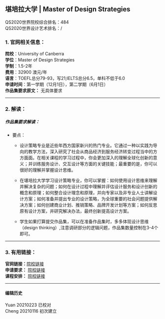 ## 堪培拉大学 | Master of Design Strategies

QS2020世界院校综合排名：484  
QS2020世界设计艺术排名：/


### 1. 官网相关信息：

**院校**：University of Canberra  
**学位**：Master of Design Strategies  
**学制**：1.5-2年  
**费用**：32900 澳元/年  
**语言**：TOEFL总分79-93，写21;IELTS总分6.5，单科不低于6.0  
**申请时间**：第一学期（12月1日），第二学期（6月1日）  
**作品集要求原文：**  无具体要求

---


### 2. 解读：

##### 作品集要求解读：

- 要点：


  - 设计策略专业是近些年西方国家新兴的热门专业。它通过一种以实践为导向的教学方法，深入研究了社会从商品经济到服务经济转变过程当中的方方面面。在相关课程的学习过程中，你会更加深入的理解全球化创新的意义；并训练服务设计、交互设计等方面的关键技能；最重要的是，你可以很好的理解并掌握设计思维。


  - 在堪培拉大学学习设计策略专业，你可以掌握：如何使用设计思维来理解并解决复杂的问题；如何在设计过程中理解并评估设计服务和设计创新的概念和原理；如何整合设计理念和原理，并向专家以及非专业人士讲解设计方案；如何准备并提出专业的设计策略，为全球重要的社会问题提供解决方案；如何创建商业计划、推销策略、品牌开发计划等方案；如何反思原有设计方案，并研究解决办法，最终创新提高设计方案。

   - 学生如果打算提交作品集，可以在准备作品集时，多多体现设计思维（design thinking）,注意调研部分的逻辑问题，作品集数量控制在3-4个即可。   ​    

---


### 3. 有用链接：

**官网链接：**[院校链接](https://www.canberra.edu.au/coursesandunits/course?course_cd=ARM001&version_number=1&title=Master-of-Design-Strategies&location=BRUCE&rank=CCC&faculty=Faculty-of-Arts-and-Design&year=2020)  
**申请要求：** [院校链接](https://www.canberra.edu.au/future-students/key-dates/admissions-dates)  
**课程安排：** [院校链接](https://www.canberra.edu.au/coursesandunits/course?course_cd=ARM001&version_number=1&title=Master-of-Design-Strategies&location=BRUCE&rank=CCC&faculty=Faculty-of-Arts-and-Design&year=2020)  

---


#### 编辑历史
Yuan 20210223 已校对  
Cheng 20210116 初次建立  
